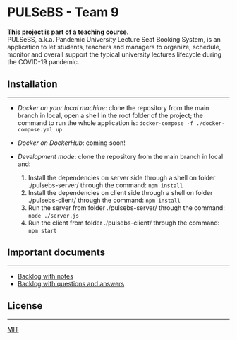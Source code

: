 # PULSeBS - Team 9

**This project is part of a teaching course.**  
PULSeBS, a.k.a. Pandemic University Lecture Seat Booking System, is an application to let students, teachers and managers to organize, schedule, monitor and overall support the typical university lectures lifecycle during the COVID-19 pandemic.

## Installation

---

- *Docker on your local machine*: clone the repository from the main branch in local, open a shell in the root folder of the project; the command to run the whole application is: ```docker-compose -f ./docker-compose.yml up```

- *Docker on DockerHub*: coming soon!

- *Development mode*: clone the repository from the main branch in local and:
    1. Install the dependencies on server side through a shell on folder ./pulsebs-server/ through the command: ```npm install```
    2. Install the dependencies on client side through a shell on folder ./pulsebs-client/ through the command: ```npm install```
    3. Run the server from folder ./pulsebs-server/ through the command: ```node ./server.js```
    4. Run the client from folder ./pulsebs-client/ through the command: ```npm start```

## Important documents

---

- [Backlog with notes](<https://docs.google.com/document/d/1AifxbhVeeMtsyYsEbVNopr66S-grZAHy/edit>)
- [Backlog with questions and answers](<https://docs.google.com/document/d/1ELJbPE27IaUL6TSb6JUdjA4l5-gVSvVsMUWpgQc8V7Q/edit#heading=h.wa25ir5z6t83>)

## License

---

[MIT](<https://choosealicense.com/licenses/mit/>)
